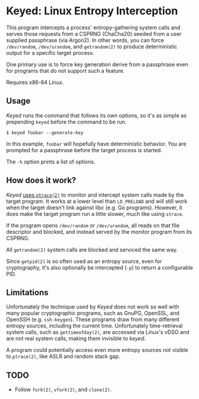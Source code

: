 # Keyed: Linux Entropy Interception

This program intercepts a process' entropy-gathering system calls and
serves those requests from a CSPRNG (ChaCha20) seeded from a user
supplied passphrase (via Argon2). In other words, you can force
`/dev/random`, `/dev/urandom`, and `getrandom(2)` to produce
deterministic output for a specific target process.

One primary use is to force key generation derive from a passphrase even
for programs that do not support such a feature.

Requires x86-64 Linux.

## Usage

*Keyed* runs the command that follows its own options, so it's as simple
as prepending `keyed` before the command to be run.

    $ keyed foobar --generate-key

In this example, `foobar` will hopefully have deterministic behavior.
You are prompted for a passphrase before the target process is started.

The `-h` option prints a list of options.

## How does it work?

*Keyed* [uses `ptrace(2)`][ptrace] to monitor and intercept system calls
made by the target program. It works at a lower level than `LD_PRELOAD`
and will still work when the target doesn't link against libc (e.g. Go
programs). However, it does make the target program run a little slower,
much like using `strace`.

If the program opens `/dev/random` or `/dev/urandom`, all reads on that
file descriptor and blocked, and instead served by the monitor program
from its CSPRNG.

All `getrandom(2)` system calls are blocked and serviced the same way.

Since `getpid(2)` is so often used as an entropy source, even for
cryptography, it's also optionally be intercepted (`-p`) to return a
configurable PID.

## Limitations

Unfortunately the technique used by *Keyed* does not work so well with
many popular cryptographic programs, such as GnuPG, OpenSSL, and OpenSSH
(e.g. `ssh-keygen`). These programs draw from many different entropy
sources, including the current time. Unfortunately time-retrieval system
calls, such as `gettimeofday(2)`, are accessed via Linux's vDSO and are
not real system calls, making them invisible to *keyed*.

A program could potentially access even more entropy sources not visible
to `ptrace(2)`, like ASLR and random stack gap.

## TODO

* Follow `fork(2)`, `vfork(2)`, and `clone(2)`.


[ptrace]: https://nullprogram.com/blog/2018/06/23/
